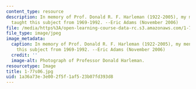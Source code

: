 ```yaml
---
content_type: resource
description: In memory of Prof. Donald R. F. Harleman (1922-2005), my mentor, who
  taught this subject from 1969-1992. --Eric Adams (November 2006)
file: /media/https%3A/open-learning-course-data-rc.s3.amazonaws.com/1-77-water-quality-control-spring-2006/1a36a73e3e002f5f1af523b07fd393d8_1-77s06.jpg
file_type: image/jpeg
image_metadata:
  caption: In memory of Prof. Donald R. F. Harleman (1922-2005), my mentor, who taught
    this subject from 1969-1992. --Eric Adams (November 2006)
  credit: ''
  image-alt: Photograph of Professor Donald Harleman.
resourcetype: Image
title: 1-77s06.jpg
uid: 1a36a73e-3e00-2f5f-1af5-23b07fd393d8
---
```

